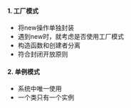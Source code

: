 #### 1. 工厂模式

- 将new操作单独封装
- 遇到new时，就考虑是否使用工厂模式
- 构造函数和创建者分离
- 符合封闭开放原则

#### 2. 单例模式

- 系统中唯一使用
- 一个类只有一个实例